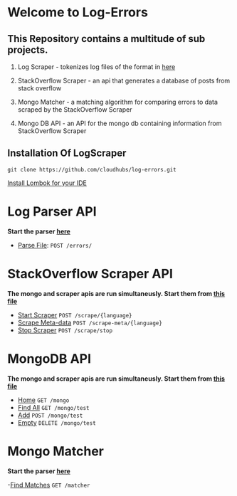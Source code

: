 # Welcome to Log-Errors

## This Repository contains a multitude of sub projects. 
1. Log Scraper - tokenizes log files of the format in [here](https://github.com/cloudhubs/logscraper/tree/master/logs/from_prod_anonymized) 

2. StackOverflow Scraper - an api that generates a database of posts from stack overflow

3. Mongo Matcher - a matching algorithm for comparing errors to data scraped by the StackOverflow Scraper

4. Mongo DB API - an API for the mongo db containing information from StackOverflow Scraper 

## Installation Of LogScraper
`git clone https://github.com/cloudhubs/log-errors.git`

[Install Lombok for your IDE](https://www.baeldung.com/lombok-ide)


# Log Parser API
**Start the parser [here](src/main/java/ires/baylor/edu/logerrors/LogErrorsApplication.java)**
- [Parse File](src/main/java/ires/baylor/edu/logerrors/controller/README.md): `POST /errors/`



# StackOverflow Scraper API
**The mongo and scraper apis are run simultaneusly. Start them from [this file](/scraper/api/main.py)**
- [Start Scraper](/scraper/api/README.md)  `POST /scrape/{language}`
- [Scrape Meta-data](/scraper/api/README.md) `POST /scrape-meta/{language}`
- [Stop Scraper](/scraper/api/README.md) `POST /scrape/stop`

# MongoDB API
**The mongo and scraper apis are run simultaneusly. Start them from [this file](/scraper/api/main.py)**
- [Home](/scraper/api/README.md) `GET /mongo`
- [Find All](/scraper/api/README.md) `GET /mongo/test`
- [Add](/scraper/api/README.md) `POST /mongo/test`
- [Empty](/scraper/api/README.md) `DELETE /mongo/test`


# Mongo Matcher
**Start the parser [here](src/main/java/ires/baylor/edu/logerrors/LogErrorsApplication.java)**

-[Find Matches](src/main/java/ires/baylor/edu/logerrors/controller/README.md) `GET /matcher`



